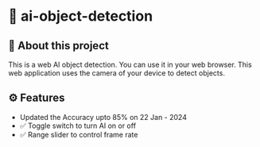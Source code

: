 # 🤖 ai-object-detection
## 👋 About this project
This is a web AI object detection. You can use it in your web browser. This web application uses the camera of your device to detect objects.

## ⚙️ Features
- Updated the Accuracy upto 85% on 22 Jan - 2024
- ✅ Toggle switch to turn AI on or off
- ✅ Range slider to control frame rate

